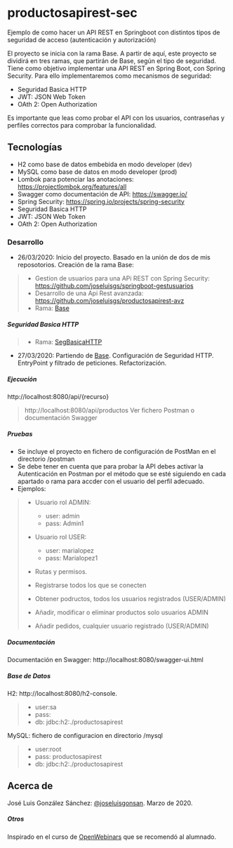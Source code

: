# productosapirest-sec
Ejemplo de como hacer un API REST en Springboot con distintos tipos de seguridad de acceso (autenticación y autorización)

El proyecto se inicia con la rama Base. A partir de aquí, este proyecto se dividirá en tres ramas, que partirán de Base, según el tipo de seguridad. Tiene como objetivo implementar una API REST en Spring Boot, con Spring Security. 
Para ello implementaremos como mecanismos de seguridad:
* Seguridad Basica HTTP
* JWT: JSON Web Token
* OAth 2: Open Authorization

Es importante que leas como probar el API con los usuarios, contraseñas y perfiles correctos para comprobar la funcionalidad.

## Tecnologías
* H2 como base de datos embebida en modo developer (dev)
* MySQL como base de datos en modo developer (prod)
* Lombok para potenciar las anotaciones: https://projectlombok.org/features/all
* Swagger como documentación de API: https://swagger.io/
* Spring Security: https://spring.io/projects/spring-security
* Seguridad Basica HTTP
* JWT: JSON Web Token
* OAth 2: Open Authorization

### Desarrollo
* 26/03/2020: Inicio del proyecto. Basado en la unión de dos de mis reposotorios. Creación de la rama Base:
> * Gestion de usuarios para una APi REST con Spring Security: https://github.com/joseluisgs/springboot-gestusuarios
> * Desarrollo de una Api Rest avanzada: https://github.com/joseluisgs/productosapirest-avz
> * Rama: [Base](https://github.com/joseluisgs/productosapirest-sec/tree/Base) 

##### Seguridad Basica HTTP
> * Rama: [SegBasicaHTTP](https://github.com/joseluisgs/productosapirest-sec/tree/SegBasicaHTTP)   
* 27/03/2020: Partiendo de [Base](https://github.com/joseluisgs/productosapirest-sec/tree/Base). Configuración de Seguridad HTTP. EntryPoint y filtrado de peticiones. Refactorización. 


##### Ejecución
http://localhost:8080/api/{recurso}
> http://localhost:8080/api/productos
> Ver fichero Postman o documentación Swagger

##### Pruebas
* Se incluye el proyecto en fichero de configuración de PostMan en el directorio /postman
* Se debe tener en cuenta que para probar la API debes activar la Autenticación en Postman por el método que se esté siguiendo en cada apartado o rama para accder con el usuario del perfil adecuado.
* Ejemplos:
> * Usuario rol ADMIN:
>   * user: admin
>   * pass: Admin1
> 
> * Usuario rol USER:
>   * user: marialopez
>   * pass: Marialopez1
>
> * Rutas y permisos.
>  * Registrarse todos los que se conecten
>  * Obtener podructos, todos los usuarios registrados (USER/ADMIN)
>  * Añadir, modificar o eliminar productos solo usuarios ADMIN
>  * Añadir pedidos, cualquier usuario registrado (USER/ADMIN)



##### Documentación
Documentación en Swagger:
http://localhost:8080/swagger-ui.html

##### Base de Datos
H2: http://localhost:8080/h2-console. 
> * user:sa
> * pass:
> * db: jdbc:h2:./productosapirest

MySQL: fichero de configuracion en directorio /mysql
> * user:root
> * pass: productosapirest
> * db: jdbc:h2:./productosapirest

## Acerca de
José Luis González Sánchez: [@joseluisgonsan](https://twitter.com/joseluisgonsan). Marzo de 2020.

##### Otros
Inspirado en el curso de [OpenWebinars](https://openwebinars.net/cursos/seguridad-api-rest-spring-boot/) que se recomendó al alumnado.